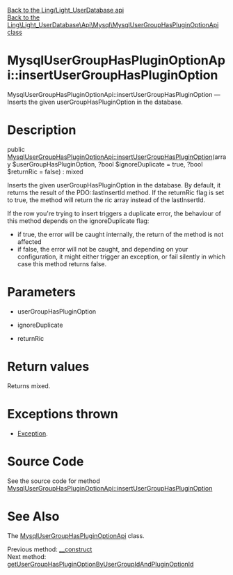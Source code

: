 [Back to the Ling/Light_UserDatabase api](https://github.com/lingtalfi/Light_UserDatabase/blob/master/doc/api/Ling/Light_UserDatabase.md)<br>
[Back to the Ling\Light_UserDatabase\Api\Mysql\MysqlUserGroupHasPluginOptionApi class](https://github.com/lingtalfi/Light_UserDatabase/blob/master/doc/api/Ling/Light_UserDatabase/Api/Mysql/MysqlUserGroupHasPluginOptionApi.md)


MysqlUserGroupHasPluginOptionApi::insertUserGroupHasPluginOption
================



MysqlUserGroupHasPluginOptionApi::insertUserGroupHasPluginOption — Inserts the given userGroupHasPluginOption in the database.




Description
================


public [MysqlUserGroupHasPluginOptionApi::insertUserGroupHasPluginOption](https://github.com/lingtalfi/Light_UserDatabase/blob/master/doc/api/Ling/Light_UserDatabase/Api/Mysql/MysqlUserGroupHasPluginOptionApi/insertUserGroupHasPluginOption.md)(array $userGroupHasPluginOption, ?bool $ignoreDuplicate = true, ?bool $returnRic = false) : mixed




Inserts the given userGroupHasPluginOption in the database.
By default, it returns the result of the PDO::lastInsertId method.
If the returnRic flag is set to true, the method will return the ric array instead of the lastInsertId.


If the row you're trying to insert triggers a duplicate error, the behaviour of this method depends on
the ignoreDuplicate flag:
- if true, the error will be caught internally, the return of the method is not affected
- if false, the error will not be caught, and depending on your configuration, it might either
         trigger an exception, or fail silently in which case this method returns false.




Parameters
================


- userGroupHasPluginOption

    

- ignoreDuplicate

    

- returnRic

    


Return values
================

Returns mixed.


Exceptions thrown
================

- [Exception](http://php.net/manual/en/class.exception.php).&nbsp;







Source Code
===========
See the source code for method [MysqlUserGroupHasPluginOptionApi::insertUserGroupHasPluginOption](https://github.com/lingtalfi/Light_UserDatabase/blob/master/Api/Mysql/MysqlUserGroupHasPluginOptionApi.php#L42-L45)


See Also
================

The [MysqlUserGroupHasPluginOptionApi](https://github.com/lingtalfi/Light_UserDatabase/blob/master/doc/api/Ling/Light_UserDatabase/Api/Mysql/MysqlUserGroupHasPluginOptionApi.md) class.

Previous method: [__construct](https://github.com/lingtalfi/Light_UserDatabase/blob/master/doc/api/Ling/Light_UserDatabase/Api/Mysql/MysqlUserGroupHasPluginOptionApi/__construct.md)<br>Next method: [getUserGroupHasPluginOptionByUserGroupIdAndPluginOptionId](https://github.com/lingtalfi/Light_UserDatabase/blob/master/doc/api/Ling/Light_UserDatabase/Api/Mysql/MysqlUserGroupHasPluginOptionApi/getUserGroupHasPluginOptionByUserGroupIdAndPluginOptionId.md)<br>

